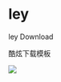 # ley
ley Download

酷炫下载模板


<img src='https://nos.netease.com/nim/NDEzMTEyNA==/bmltYV8xNTQyOTgxNjZfMTQ5OTE1NjU1OTAzNl8zNmM2ODIxOC0wY2Y3LTQ3NjMtODhmNS1iMWY5MTMwMTc4MGM='>

